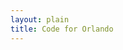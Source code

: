 ```yaml
---
layout: plain
title: Code for Orlando
---
```

<script type="text/javascript">


bugs_needing_help = new Array();
// when, bug url, repository name, conributors_url

var poll_help_needed;

poll_help_needed = function(repository_name, issues_url_description, contributors_url) {
  var parse_help_needed_results, req;
  req = new XMLHttpRequest;
  parse_help_needed_results = function(req, repository_name, issues_url, contributors_url) {
    var bug, i, len, ref, results;
    if (req.responseText) {
      ref = JSON.Parse(req.responseText);
      results = [];
      for (i = 0, len = ref.length; i < len; i++) {
        bug = ref[i];
        console.log(bug.url);
        console.log(bug.title);
        results.push(console.log(bug.created_at));
      }
      return results;
    }
  };
  req.addEventListener("load", parse_help_needed_results);
  req.open("GET", issues_url_description.replace("{/number}", "?assignee=none&amp;labels=help%20wanted"));
  return req.send();
};


{% for repository in site.github.public_repositories %}poll_help_needed('{{ repository.name | replace "{/number", "" }}', '{{ repository.issues_url }}', '{{ repository.contributors_url }}');
{% endfor %}
</script>
